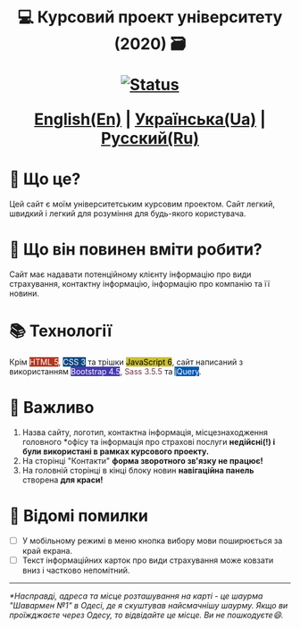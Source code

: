 <h1 align="center">
💻 Курсовий проект університету (2020) 🗃

[![Status](https://img.shields.io/badge/%D0%A1%D1%82%D0%B0%D1%82%D1%83%D1%81%20%D1%80%D0%BE%D0%B7%D1%80%D0%BE%D0%B1%D0%BA%D0%B8-%D0%97%D1%83%D0%BF%D0%B8%D0%BD%D0%B5%D0%BD%D0%BE-red)]()

<a href="README.md">English(En)</a>
|
<u>Українська(Ua)</u>
|
<a href="README-ru.md">Русский(Ru)</a>

</h1>

# 🤔 Що це?

Цей сайт є моїм університетським курсовим проектом. Сайт легкий, швидкий і легкий для розуміння для будь-якого користувача.

# 🤨 Що він повинен вміти робити?

Сайт має надавати потенційному клієнту інформацію про види страхування, контактну інформацію, інформацію про компанію та її новини.

# 📚 Технології

Крім <span style="background-color: #B23621; color: #FFFFFF">HTML 5</span>, <span style="background-color: #0B4880; color: #FFFFFF">CSS 3</span> та трішки <span style="background-color: #CAC033; color: #000000">JavaScript 6</span>, сайт написаний з використанням <span style="background-color: #4639B1; color: #FFFFFF">Bootstrap 4.5</span>, <span style="background-color: #FFFFFF; color: #72344A">Sass 3.5.5</span> та <span style="background-color: #0159B1; color: #FFFFFF">jQuery</span>.

# 👀 Важливо

1. Назва сайту, логотип, контактна інформація, місцезнаходження головного *офісу та інформація про страхові послуги __недійсні(!) і були використані в рамках курсового проекту.__
2. На сторінці "Контакти" __форма зворотного зв'язку не працює!__
3. На головній сторінці в кінці блоку новин __навігаційна панель__ створена __для краси!__

# 🎁 Відомі помилки

- [ ] У мобільному режимі в меню кнопка вибору мови поширюється за край екрана.
- [ ] Текст інформаційних карток про види страхування може ковзати вниз і частково непомітний.

---

_\*Насправді, адреса та місце розташування на карті - це шаурма "Шавармен №1" в Одесі, де я скуштував найсмачнішу шаурму. Якщо ви проїжджаєте через Одесу, то відвідайте це місце. Ви не пошкодуєте😄._